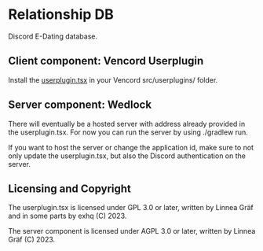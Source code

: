 # Relationship DB

Discord E-Dating database.

## Client component: Vencord Userplugin

Install the [userplugin.tsx](userplugin.tsx) in your Vencord src/userplugins/ folder. 


## Server component: Wedlock

There will eventually be a hosted server with address already provided in the userplugin.tsx. For now you can run the server by using ./gradlew run.

If you want to host the server or change the application id, make sure to not only update the userplugin.tsx, but also the Discord authentication on the server.


## Licensing and Copyright

The userplugin.tsx is licensed under GPL 3.0 or later, written by Linnea Gräf and in some parts by exhq (C) 2023.

The server component is licensed under AGPL 3.0 or later, written by Linnea Gräf (C) 2023.



